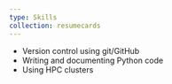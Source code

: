 ```yaml
---
type: Skills
collection: resumecards
---
```


*  Version control using git/GitHub
* Writing and documenting Python code
* Using HPC clusters